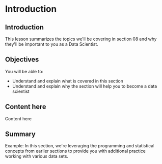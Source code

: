 
# Introduction

## Introduction
This lesson summarizes the topics we'll be covering in section 08 and why they'll be important to you as a Data Scientist.

## Objectives
You will be able to:
* Understand and explain what is covered in this section
* Understand and explain why the section will help you to become a data scientist

## Content here
Content here

## Summary

Example: In this section, we're leveraging the programming and statistical concepts from earlier sections to provide you with additional practice working with various data sets.
